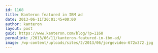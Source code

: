 ```yaml
---
id: 1168
title: Kanteron featured in IBM ad
date: 2013-06-11T20:01:45+00:00
author: kanteron
layout: post
guid: https://www.kanteron.com/blog/?p=1168
permalink: /2013/06/11/kanteron-featured-in-ibm-ad/
image: /wp-content/uploads/sites/2/2013/06/jorgevideo-672x372.jpg
---
```

